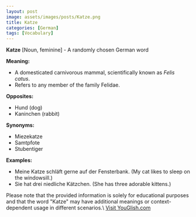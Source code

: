 ```yaml
---
layout: post
image: assets/images/posts/Katze.png
title: Katze
categories: [German]
tags: [Vocabulary]
---
```


**Katze** [Noun, feminine] - A randomly chosen German word

**Meaning:**

- A domesticated carnivorous mammal, scientifically known as *Felis catus*.
- Refers to any member of the family Felidae.

**Opposites:**

- Hund (dog)
- Kaninchen (rabbit)

**Synonyms:**

- Miezekatze
- Samtpfote
- Stubentiger

**Examples:**

- Meine Katze schläft gerne auf der Fensterbank. (My cat likes to sleep on the windowsill.)
- Sie hat drei niedliche Kätzchen. (She has three adorable kittens.)

Please note that the provided information is solely for educational purposes and that the word "Katze" may have additional meanings or context-dependent usage in different scenarios.\ <a id="yg-widget-0" class="youglish-widget" data-query="Katze" data-lang="german" data-components="8412" data-auto-start="0" data-bkg-color="theme_light" data-title="How%20to%20pronounce%20Katze%20in%20German"  rel="nofollow" href="https://youglish.com">Visit YouGlish.com</a><script async src="https://youglish.com/public/emb/widget.js" charset="utf-8"></script>